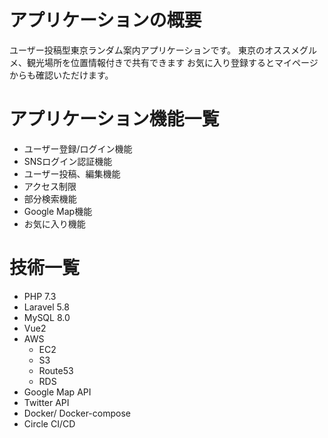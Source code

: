 # アプリケーションの概要
ユーザー投稿型東京ランダム案内アプリケーションです。
東京のオススメグルメ、観光場所を位置情報付きで共有できます
お気に入り登録するとマイページからも確認いただけます。


# アプリケーション機能一覧

* ユーザー登録/ログイン機能
* SNSログイン認証機能
* ユーザー投稿、編集機能
* アクセス制限
* 部分検索機能
* Google Map機能
* お気に入り機能


# 技術一覧

* PHP 7.3
* Laravel 5.8
* MySQL 8.0
* Vue2
* AWS
    * EC2
    * S3
    * Route53
    * RDS
* Google Map API
* Twitter API
* Docker/ Docker-compose
* Circle CI/CD
